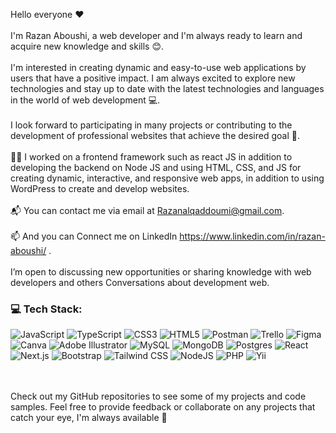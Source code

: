  
Hello everyone :heart:
<br><br>I'm Razan Aboushi, a web developer and I'm always ready to learn and acquire new knowledge and skills 😊.<br><br> I'm interested in creating dynamic and easy-to-use web applications by users that have a positive impact. I am always excited to explore new technologies and stay up to date with the latest technologies and languages in the world of web development 💻.<br><br>I look forward to participating in many projects or contributing to the development of professional websites that achieve the desired goal 🚀.<br><br>:woman_technologist: I worked on a frontend framework such as react JS in addition to developing the backend on Node JS  and using HTML, CSS, and JS for creating dynamic, interactive, and responsive web apps, in addition to using WordPress to create and develop websites.<br><br>:mailbox_with_mail:	You can contact me via email at Razanalqaddoumi@gmail.com.<br><br>📫 And you can Connect me on LinkedIn https://www.linkedin.com/in/razan-aboushi/ .<br><br>I’m open to discussing new opportunities or sharing knowledge with web developers and others Conversations about development web.

### 💻 Tech Stack:
![JavaScript](https://img.shields.io/badge/javascript-%23323330.svg?style=flat&logo=javascript&logoColor=%23F7DF1E) ![TypeScript](https://img.shields.io/badge/typescript-%23007ACC.svg?style=flat&logo=typescript&logoColor=white) ![CSS3](https://img.shields.io/badge/css3-%231572B6.svg?style=flat&logo=css3&logoColor=white) ![HTML5](https://img.shields.io/badge/html5-%23E34F26.svg?style=flat&logo=html5&logoColor=white) ![Postman](https://img.shields.io/badge/Postman-FF6C37?style=flat&logo=postman&logoColor=white) ![Trello](https://img.shields.io/badge/Trello-%23026AA7.svg?style=flat&logo=Trello&logoColor=white) 	![Figma](https://img.shields.io/badge/figma-%23F24E1E.svg?style=flat&logo=figma&logoColor=white) ![Canva](https://img.shields.io/badge/Canva-%2300C4CC.svg?style=flat&logo=Canva&logoColor=white) ![Adobe Illustrator](https://img.shields.io/badge/adobeillustrator-%23FF9A00.svg?style=flat&logo=adobeillustrator&logoColor=white) ![MySQL](https://img.shields.io/badge/mysql-%2300f.svg?style=flat&logo=mysql&logoColor=white) ![MongoDB](https://img.shields.io/badge/MongoDB-%234ea94b.svg?style=flat&logo=mongodb&logoColor=white) ![Postgres](https://img.shields.io/badge/postgres-%23316192.svg?style=flat&logo=postgresql&logoColor=white) ![React](https://img.shields.io/badge/react-%2320232a.svg?style=flat&logo=react&logoColor=%2361DAFB) ![Next.js](https://img.shields.io/badge/next.js-%23000000.svg?style=flat&logo=next.js&logoColor=white) ![Bootstrap](https://img.shields.io/badge/bootstrap-%23563D7C.svg?style=flat&logo=bootstrap&logoColor=white) ![Tailwind CSS](https://img.shields.io/badge/tailwindcss-%2300618C.svg?style=flat&logo=tailwind-css&logoColor=white) ![NodeJS](https://img.shields.io/badge/node.js-6DA55F?style=flat&logo=node.js&logoColor=white) ![PHP](https://img.shields.io/badge/php-%23777BB4.svg?style=flat&logo=php&logoColor=white) ![Yii](https://img.shields.io/badge/yii-%230178B4.svg?style=flat&logo=yii&logoColor=white)

<br><br>Check out my GitHub repositories to see some of my projects and code samples. Feel free to provide feedback or collaborate on any projects that catch your eye, I'm always available :white_heart:

